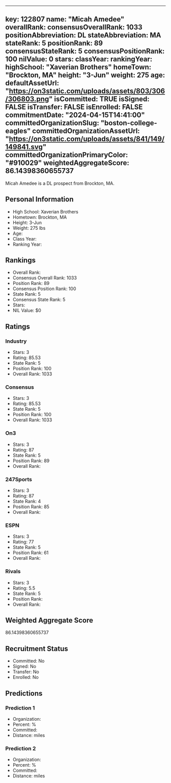 ---
  key: 122807
  name: "Micah Amedee"
  overallRank: 
  consensusOverallRank: 1033
  positionAbbreviation: DL
  stateAbbreviation: MA
  stateRank: 5
  positionRank: 89
  consensusStateRank: 5
  consensusPositionRank: 100
  nilValue: 0
  stars: 
  classYear: 
  rankingYear: 
  highSchool: "Xaverian Brothers"
  homeTown: "Brockton, MA"
  height: "3-Jun"
  weight: 275
  age: 
  defaultAssetUrl: "https://on3static.com/uploads/assets/803/306/306803.png"
  isCommitted: TRUE
  isSigned: FALSE
  isTransfer: FALSE
  isEnrolled: FALSE
  commitmentDate: "2024-04-15T14:41:00"
  committedOrganizationSlug: "boston-college-eagles"
  committedOrganizationAssetUrl: "https://on3static.com/uploads/assets/841/149/149841.svg"
  committedOrganizationPrimaryColor: "#910029"
  weightedAggregateScore: 86.14398360655737
  ---
  
  Micah Amedee is a DL prospect from Brockton, MA.
  
  ## Personal Information
  - High School: Xaverian Brothers
  - Hometown: Brockton, MA
  - Height: 3-Jun
  - Weight: 275 lbs
  - Age: 
  - Class Year: 
  - Ranking Year: 
  
  ## Rankings
  - Overall Rank: 
  - Consensus Overall Rank: 1033
  - Position Rank: 89
  - Consensus Position Rank: 100
  - State Rank: 5
  - Consensus State Rank: 5
  - Stars: 
  - NIL Value: $0
  
  ## Ratings
  
  ### Industry
  - Stars: 3
  - Rating: 85.53
  - State Rank: 5
  - Position Rank: 100
  - Overall Rank: 1033
  
  ### Consensus
  - Stars: 3
  - Rating: 85.53
  - State Rank: 5
  - Position Rank: 100
  - Overall Rank: 1033
  
  ### On3
  - Stars: 3
  - Rating: 87
  - State Rank: 5
  - Position Rank: 89
  - Overall Rank: 
  
  ### 247Sports
  - Stars: 3
  - Rating: 87
  - State Rank: 4
  - Position Rank: 85
  - Overall Rank: 
  
  ### ESPN
  - Stars: 3
  - Rating: 77
  - State Rank: 5
  - Position Rank: 61
  - Overall Rank: 
  
  ### Rivals
  - Stars: 3
  - Rating: 5.5
  - State Rank: 5
  - Position Rank: 
  - Overall Rank: 
  
  ## Weighted Aggregate Score
  86.14398360655737
  
  ## Recruitment Status
  - Committed: No
  - Signed: No
  - Transfer: No
  - Enrolled: No
  
  
  
  ## Predictions
  
  ### Prediction 1
  - Organization: 
  - Percent: %
  - Committed: 
  - Distance:  miles
  
  ### Prediction 2
  - Organization: 
  - Percent: %
  - Committed: 
  - Distance:  miles
  